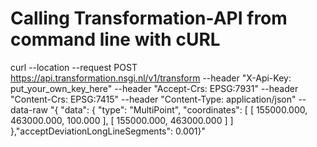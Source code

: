 # Calling Transformation-API from command line with cURL

curl --location --request POST https://api.transformation.nsgi.nl/v1/transform --header "X-Api-Key: put_your_own_key_here" --header "Accept-Crs: EPSG:7931" --header "Content-Crs: EPSG:7415" --header "Content-Type: application/json" --data-raw "{ \"data\": { \"type\": \"MultiPoint\", \"coordinates\": [ [ 155000.000, 463000.000, 100.000 ], [ 155000.000, 463000.000 ] ] },\"acceptDeviationLongLineSegments\": 0.001}"
